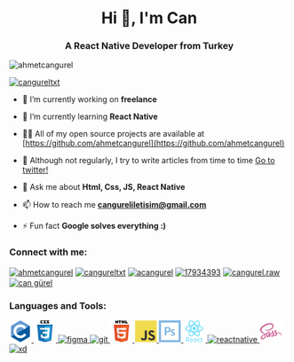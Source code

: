 <h1 align="center">Hi 👋, I'm Can</h1>
<h3 align="center">A React Native Developer from Turkey</h3>

<p align="left"> <img src="https://komarev.com/ghpvc/?username=ahmetcangurel&label=Profile%20views&color=0e75b6&style=flat" alt="ahmetcangurel" /> </p>

<p align="left"> <a href="https://twitter.com/cangureltxt" target="blank"><img src="https://img.shields.io/twitter/follow/cangureltxt?logo=twitter&style=for-the-badge" alt="cangureltxt" /></a> </p>

- 🔭 I’m currently working on **freelance**

- 🌱 I’m currently learning **React Native**

- 👨‍💻 All of my open source projects are available at [https://github.com/ahmetcangurel](https://github.com/ahmetcangurel)

- 📝 Although not regularly, I try to write articles from time to time [Go to twitter!](https://twitter.com/cangureltxt)

- 💬 Ask me about **Html, Css, JS, React Native**

- 📫 How to reach me **cangureliletisim@gmail.com**

- ⚡ Fun fact **Google solves everything :)**

<h3 align="left">Connect with me:</h3>
<p align="left">
<a href="https://codepen.io/ahmetcangurel" target="blank"><img align="center" src="https://raw.githubusercontent.com/rahuldkjain/github-profile-readme-generator/master/src/images/icons/Social/codepen.svg" alt="ahmetcangurel" height="30" width="40" /></a>
<a href="https://twitter.com/cangureltxt" target="blank"><img align="center" src="https://raw.githubusercontent.com/rahuldkjain/github-profile-readme-generator/master/src/images/icons/Social/twitter.svg" alt="cangureltxt" height="30" width="40" /></a>
<a href="https://linkedin.com/in/acangurel" target="blank"><img align="center" src="https://raw.githubusercontent.com/rahuldkjain/github-profile-readme-generator/master/src/images/icons/Social/linked-in-alt.svg" alt="acangurel" height="30" width="40" /></a>
<a href="https://stackoverflow.com/users/17934393" target="blank"><img align="center" src="https://raw.githubusercontent.com/rahuldkjain/github-profile-readme-generator/master/src/images/icons/Social/stack-overflow.svg" alt="17934393" height="30" width="40" /></a>
<a href="https://instagram.com/cangurel.raw" target="blank"><img align="center" src="https://raw.githubusercontent.com/rahuldkjain/github-profile-readme-generator/master/src/images/icons/Social/instagram.svg" alt="cangurel.raw" height="30" width="40" /></a>
<a href="https://www.youtube.com/channel/UCpix2lVJKUXgIMV52o4-oOQ" target="blank"><img align="center" src="https://raw.githubusercontent.com/rahuldkjain/github-profile-readme-generator/master/src/images/icons/Social/youtube.svg" alt="can gürel" height="30" width="40" /></a>
</p>

<h3 align="left">Languages and Tools:</h3>
<p align="left"> <a href="https://www.cprogramming.com/" target="_blank" rel="noreferrer"> <img src="https://raw.githubusercontent.com/devicons/devicon/master/icons/c/c-original.svg" alt="c" width="40" height="40"/> </a> <a href="https://www.w3schools.com/css/" target="_blank" rel="noreferrer"> <img src="https://raw.githubusercontent.com/devicons/devicon/master/icons/css3/css3-original-wordmark.svg" alt="css3" width="40" height="40"/> </a> <a href="https://www.figma.com/" target="_blank" rel="noreferrer"> <img src="https://www.vectorlogo.zone/logos/figma/figma-icon.svg" alt="figma" width="40" height="40"/> </a> <a href="https://git-scm.com/" target="_blank" rel="noreferrer"> <img src="https://www.vectorlogo.zone/logos/git-scm/git-scm-icon.svg" alt="git" width="40" height="40"/> </a> <a href="https://www.w3.org/html/" target="_blank" rel="noreferrer"> <img src="https://raw.githubusercontent.com/devicons/devicon/master/icons/html5/html5-original-wordmark.svg" alt="html5" width="40" height="40"/> </a> <a href="https://developer.mozilla.org/en-US/docs/Web/JavaScript" target="_blank" rel="noreferrer"> <img src="https://raw.githubusercontent.com/devicons/devicon/master/icons/javascript/javascript-original.svg" alt="javascript" width="40" height="40"/> </a> <a href="https://www.photoshop.com/en" target="_blank" rel="noreferrer"> <img src="https://raw.githubusercontent.com/devicons/devicon/master/icons/photoshop/photoshop-line.svg" alt="photoshop" width="40" height="40"/> </a> <a href="https://reactjs.org/" target="_blank" rel="noreferrer"> <img src="https://raw.githubusercontent.com/devicons/devicon/master/icons/react/react-original-wordmark.svg" alt="react" width="40" height="40"/> </a> <a href="https://reactnative.dev/" target="_blank" rel="noreferrer"> <img src="https://reactnative.dev/img/header_logo.svg" alt="reactnative" width="40" height="40"/> </a> <a href="https://sass-lang.com" target="_blank" rel="noreferrer"> <img src="https://raw.githubusercontent.com/devicons/devicon/master/icons/sass/sass-original.svg" alt="sass" width="40" height="40"/> </a> <a href="https://www.adobe.com/products/xd.html" target="_blank" rel="noreferrer"> <img src="https://cdn.worldvectorlogo.com/logos/adobe-xd.svg" alt="xd" width="40" height="40"/> </a> </p>
